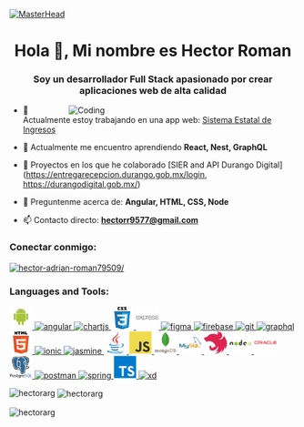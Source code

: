 [![MasterHead](https://miro.medium.com/max/1400/1*GNFNf_V7rj_C2YUCeZNzsw.jpeg)](https://github.com/HectorARG)
<h1 align="center">Hola 👋, Mi nombre es Hector Roman</h1>
<h3 align="center">Soy un desarrollador Full Stack apasionado por crear aplicaciones web de alta calidad</h3>
<img align="right" alt="Coding" width="400" src="https://scontent.fcul3-1.fna.fbcdn.net/v/t39.30808-6/333055398_1372494963485766_4576582652006791774_n.jpg?_nc_cat=110&ccb=1-7&_nc_sid=730e14&_nc_eui2=AeGZN5Tqibt11--ruDtBhrAoAB7S0IMtnPwAHtLQgy2c_NdVyjxJUmbjiPCRlaIm82fMuvBb2dFqJIDN_K_NenWU&_nc_ohc=IK-Rj8VdwJEAX8w12Vq&tn=m1YxYOmLSAiE8HCs&_nc_ht=scontent.fcul3-1.fna&oh=00_AfC6Cjq15c7_KOXWDAq0wR4-MR-ZpJHYoABn8GSc-dg_UQ&oe=64022A6E">


- 🔭 Actualmente estoy trabajando en una app web: [Sistema Estatal de Ingresos](https://sistemaingresos.durango.gob.mx/)

- 🌱 Actualmente me encuentro aprendiendo **React, Nest, GraphQL**

- 👯 Proyectos en los que he colaborado [SIER and API Durango Digital](https://entregarecepcion.durango.gob.mx/login, https://durangodigital.gob.mx/)

- 💬 Preguntenme acerca de: **Angular, HTML, CSS, Node**

- 📫 Contacto directo: **hectorr9577@gmail.com**

<h3 align="left">Conectar conmigo:</h3>
<p align="left">
<a href="https://linkedin.com/in/hector-adrian-roman79509/" target="blank"><img align="center" src="https://raw.githubusercontent.com/rahuldkjain/github-profile-readme-generator/master/src/images/icons/Social/linked-in-alt.svg" alt="hector-adrian-roman79509/" height="30" width="40" /></a>
</p>

<h3 align="left">Languages and Tools:</h3>
<p align="left"> <a href="https://developer.android.com" target="_blank" rel="noreferrer"> <img src="https://raw.githubusercontent.com/devicons/devicon/master/icons/android/android-original-wordmark.svg" alt="android" width="40" height="40"/> </a> <a href="https://angular.io" target="_blank" rel="noreferrer"> <img src="https://angular.io/assets/images/logos/angular/angular.svg" alt="angular" width="40" height="40"/> </a> <a href="https://www.chartjs.org" target="_blank" rel="noreferrer"> <img src="https://www.chartjs.org/media/logo-title.svg" alt="chartjs" width="40" height="40"/> </a> <a href="https://www.w3schools.com/css/" target="_blank" rel="noreferrer"> <img src="https://raw.githubusercontent.com/devicons/devicon/master/icons/css3/css3-original-wordmark.svg" alt="css3" width="40" height="40"/> </a> <a href="https://expressjs.com" target="_blank" rel="noreferrer"> <img src="https://raw.githubusercontent.com/devicons/devicon/master/icons/express/express-original-wordmark.svg" alt="express" width="40" height="40"/> </a> <a href="https://www.figma.com/" target="_blank" rel="noreferrer"> <img src="https://www.vectorlogo.zone/logos/figma/figma-icon.svg" alt="figma" width="40" height="40"/> </a> <a href="https://firebase.google.com/" target="_blank" rel="noreferrer"> <img src="https://www.vectorlogo.zone/logos/firebase/firebase-icon.svg" alt="firebase" width="40" height="40"/> </a> <a href="https://git-scm.com/" target="_blank" rel="noreferrer"> <img src="https://www.vectorlogo.zone/logos/git-scm/git-scm-icon.svg" alt="git" width="40" height="40"/> </a> <a href="https://graphql.org" target="_blank" rel="noreferrer"> <img src="https://www.vectorlogo.zone/logos/graphql/graphql-icon.svg" alt="graphql" width="40" height="40"/> </a> <a href="https://www.w3.org/html/" target="_blank" rel="noreferrer"> <img src="https://raw.githubusercontent.com/devicons/devicon/master/icons/html5/html5-original-wordmark.svg" alt="html5" width="40" height="40"/> </a> <a href="https://ionicframework.com" target="_blank" rel="noreferrer"> <img src="https://upload.wikimedia.org/wikipedia/commons/d/d1/Ionic_Logo.svg" alt="ionic" width="40" height="40"/> </a> <a href="https://jasmine.github.io/" target="_blank" rel="noreferrer"> <img src="https://www.vectorlogo.zone/logos/jasmine/jasmine-icon.svg" alt="jasmine" width="40" height="40"/> </a> <a href="https://www.java.com" target="_blank" rel="noreferrer"> <img src="https://raw.githubusercontent.com/devicons/devicon/master/icons/java/java-original.svg" alt="java" width="40" height="40"/> </a> <a href="https://developer.mozilla.org/en-US/docs/Web/JavaScript" target="_blank" rel="noreferrer"> <img src="https://raw.githubusercontent.com/devicons/devicon/master/icons/javascript/javascript-original.svg" alt="javascript" width="40" height="40"/> </a> <a href="https://www.mongodb.com/" target="_blank" rel="noreferrer"> <img src="https://raw.githubusercontent.com/devicons/devicon/master/icons/mongodb/mongodb-original-wordmark.svg" alt="mongodb" width="40" height="40"/> </a> <a href="https://www.mysql.com/" target="_blank" rel="noreferrer"> <img src="https://raw.githubusercontent.com/devicons/devicon/master/icons/mysql/mysql-original-wordmark.svg" alt="mysql" width="40" height="40"/> </a> <a href="https://nestjs.com/" target="_blank" rel="noreferrer"> <img src="https://raw.githubusercontent.com/devicons/devicon/master/icons/nestjs/nestjs-plain.svg" alt="nestjs" width="40" height="40"/> </a> <a href="https://nodejs.org" target="_blank" rel="noreferrer"> <img src="https://raw.githubusercontent.com/devicons/devicon/master/icons/nodejs/nodejs-original-wordmark.svg" alt="nodejs" width="40" height="40"/> </a> <a href="https://www.oracle.com/" target="_blank" rel="noreferrer"> <img src="https://raw.githubusercontent.com/devicons/devicon/master/icons/oracle/oracle-original.svg" alt="oracle" width="40" height="40"/> </a> <a href="https://www.postgresql.org" target="_blank" rel="noreferrer"> <img src="https://raw.githubusercontent.com/devicons/devicon/master/icons/postgresql/postgresql-original-wordmark.svg" alt="postgresql" width="40" height="40"/> </a> <a href="https://postman.com" target="_blank" rel="noreferrer"> <img src="https://www.vectorlogo.zone/logos/getpostman/getpostman-icon.svg" alt="postman" width="40" height="40"/> </a> <a href="https://spring.io/" target="_blank" rel="noreferrer"> <img src="https://www.vectorlogo.zone/logos/springio/springio-icon.svg" alt="spring" width="40" height="40"/> </a> <a href="https://www.typescriptlang.org/" target="_blank" rel="noreferrer"> <img src="https://raw.githubusercontent.com/devicons/devicon/master/icons/typescript/typescript-original.svg" alt="typescript" width="40" height="40"/> </a> <a href="https://www.adobe.com/products/xd.html" target="_blank" rel="noreferrer"> <img src="https://cdn.worldvectorlogo.com/logos/adobe-xd.svg" alt="xd" width="40" height="40"/> </a> </p>

<p><img align="left" src="https://github-readme-stats.vercel.app/api/top-langs?username=hectorarg&show_icons=true&locale=en&layout=compact" alt="hectorarg" /></p>

<p>&nbsp;<img align="center" src="https://github-readme-stats.vercel.app/api?username=hectorarg&show_icons=true&locale=en" alt="hectorarg" /></p>

<p><img align="center" src="https://github-readme-streak-stats.herokuapp.com/?user=hectorarg&" alt="hectorarg" /></p>
